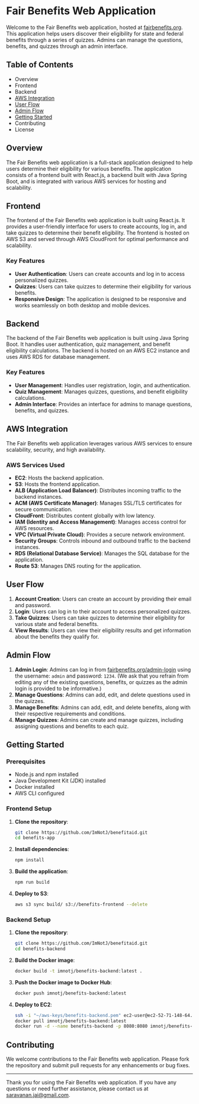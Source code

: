 # Fair Benefits Web Application

Welcome to the Fair Benefits web application, hosted at [fairbenefits.org](https://fairbenefits.org). This application helps users discover their eligibility for state and federal benefits through a series of quizzes. Admins can manage the questions, benefits, and quizzes through an admin interface.

## Table of Contents

- Overview
- Frontend
- Backend
- [AWS Integration](#aws-integration)
- [User Flow](#user-flow)
- [Admin Flow](#admin-flow)
- [Getting Started](#getting-started)
- Contributing
- License

## Overview

The Fair Benefits web application is a full-stack application designed to help users determine their eligibility for various benefits. The application consists of a frontend built with React.js, a backend built with Java Spring Boot, and is integrated with various AWS services for hosting and scalability.

## Frontend

The frontend of the Fair Benefits web application is built using React.js. It provides a user-friendly interface for users to create accounts, log in, and take quizzes to determine their benefit eligibility. The frontend is hosted on AWS S3 and served through AWS CloudFront for optimal performance and scalability.

### Key Features

- **User Authentication**: Users can create accounts and log in to access personalized quizzes.
- **Quizzes**: Users can take quizzes to determine their eligibility for various benefits.
- **Responsive Design**: The application is designed to be responsive and works seamlessly on both desktop and mobile devices.

## Backend

The backend of the Fair Benefits web application is built using Java Spring Boot. It handles user authentication, quiz management, and benefit eligibility calculations. The backend is hosted on an AWS EC2 instance and uses AWS RDS for database management.

### Key Features

- **User Management**: Handles user registration, login, and authentication.
- **Quiz Management**: Manages quizzes, questions, and benefit eligibility calculations.
- **Admin Interface**: Provides an interface for admins to manage questions, benefits, and quizzes.

## AWS Integration

The Fair Benefits web application leverages various AWS services to ensure scalability, security, and high availability.

### AWS Services Used

- **EC2**: Hosts the backend application.
- **S3**: Hosts the frontend application.
- **ALB (Application Load Balancer)**: Distributes incoming traffic to the backend instances.
- **ACM (AWS Certificate Manager)**: Manages SSL/TLS certificates for secure communication.
- **CloudFront**: Distributes content globally with low latency.
- **IAM (Identity and Access Management)**: Manages access control for AWS resources.
- **VPC (Virtual Private Cloud)**: Provides a secure network environment.
- **Security Groups**: Controls inbound and outbound traffic to the backend instances.
- **RDS (Relational Database Service)**: Manages the SQL database for the application.
- **Route 53**: Manages DNS routing for the application.

## User Flow

1. **Account Creation**: Users can create an account by providing their email and password.
2. **Login**: Users can log in to their account to access personalized quizzes.
3. **Take Quizzes**: Users can take quizzes to determine their eligibility for various state and federal benefits.
4. **View Results**: Users can view their eligibility results and get information about the benefits they qualify for.

## Admin Flow

1. **Admin Login**: Admins can log in from [fairbenefits.org/admin-login](https://fairbenefits.org/admin-login) using the username: `admin` and password: `1234`.
                (We ask that you refrain from editing any of the existing questions, benefits, or quizzes as the admin login is provided to be informative.)
2. **Manage Questions**: Admins can add, edit, and delete questions used in the quizzes.
3. **Manage Benefits**: Admins can add, edit, and delete benefits, along with their respective requirements and conditions.
4. **Manage Quizzes**: Admins can create and manage quizzes, including assigning questions and benefits to each quiz.

## Getting Started

### Prerequisites

- Node.js and npm installed
- Java Development Kit (JDK) installed
- Docker installed
- AWS CLI configured

### Frontend Setup

1. **Clone the repository**:
   ```sh
   git clone https://github.com/ImNotJ/benefitaid.git
   cd benefits-app
   ```

2. **Install dependencies**:
   ```sh
   npm install
   ```

3. **Build the application**:
   ```sh
   npm run build
   ```

4. **Deploy to S3**:
   ```sh
   aws s3 sync build/ s3://benefits-frontend --delete
   ```

### Backend Setup

1. **Clone the repository**:
   ```sh
   git clone https://github.com/ImNotJ/benefitaid.git
   cd benefits-backend
   ```

2. **Build the Docker image**:
   ```sh
   docker build -t imnotj/benefits-backend:latest .
   ```

3. **Push the Docker image to Docker Hub**:
   ```sh
   docker push imnotj/benefits-backend:latest
   ```

4. **Deploy to EC2**:
   ```sh
   ssh -i "~/aws-keys/benefits-backend.pem" ec2-user@ec2-52-71-148-64.compute-1.amazonaws.com
   docker pull imnotj/benefits-backend:latest
   docker run -d --name benefits-backend -p 8080:8080 imnotj/benefits-backend:latest
   ```

## Contributing

We welcome contributions to the Fair Benefits web application. Please fork the repository and submit pull requests for any enhancements or bug fixes.

---

Thank you for using the Fair Benefits web application. If you have any questions or need further assistance, please contact us at [saravanan.jai@gmail.com](mailto:saravanan.jai@gmail.com).